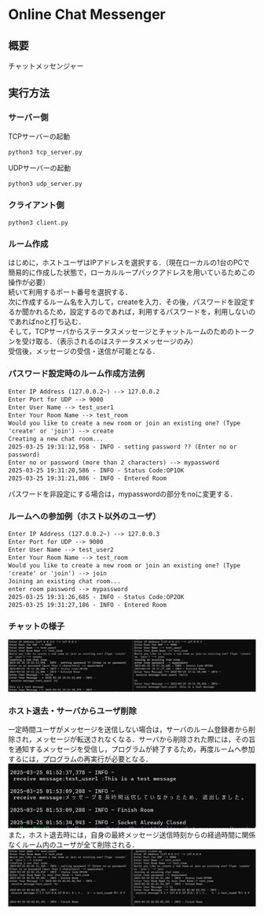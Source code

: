 # Online Chat Messenger

## 概要
チャットメッセンジャー

## 実行方法

### サーバー側

TCPサーバーの起動
```
python3 tcp_server.py
```
UDPサーバーの起動
```
python3 udp_server.py
```

### クライアント側
```
python3 client.py
```
### ルーム作成
はじめに，ホストユーザはIPアドレスを選択する．（現在ローカルの1台のPCで簡易的に作成した状態で，ローカルループバックアドレスを用いているためこの操作が必要）
<br>
続いて利用するポート番号を選択する．
<br>
次に作成するルーム名を入力して，createを入力．その後，パスワードを設定するか聞かれるため，設定するのであれば，利用するパスワードを，利用しないのであればnoと打ち込む．
<br>
そして，TCPサーバからステータスメッセージとチャットルームのためのトークンを受け取る．（表示されるのはステータスメッセージのみ）
<br>
受信後，メッセージの受信・送信が可能となる．
<br>

### パスワード設定時のルーム作成方法例
```
Enter IP Address (127.0.0.2~) --> 127.0.0.2
Enter Port for UDP --> 9000
Enter User Name --> test_user1
Enter Your Room Name --> test_room
Would you like to create a new room or join an existing one? (Type 'create' or 'join') --> create
Creating a new chat room...
2025-03-25 19:31:12,958 - INFO - setting password ?? (Enter no or password)
Enter no or password (more than 2 characters) --> mypassword
2025-03-25 19:31:20,586 - INFO - Status Code:OP1OK
2025-03-25 19:31:21,086 - INFO - Entered Room
```
パスワードを非設定にする場合は，mypasswordの部分をnoに変更する．


### ルームへの参加例（ホスト以外のユーザ）
```
Enter IP Address (127.0.0.2~) --> 127.0.0.3
Enter Port for UDP --> 9000
Enter User Name --> test_user2
Enter Your Room Name --> test_room
Would you like to create a new room or join an existing one? (Type 'create' or 'join') --> join
Joining an existing chat room...
enter room password --> mypassword
2025-03-25 19:31:26,685 - INFO - Status Code:OP2OK
2025-03-25 19:31:27,186 - INFO - Entered Room

```

### チャットの様子
![image](./img/chat_result.png)


### ホスト退去・サーバからユーザ削除
一定時間ユーザがメッセージを送信しない場合は，サーバのルーム登録者から削除され，メッセージが転送されなくなる．サーバから削除された際には，その旨を通知するメッセージを受信し，プログラムが終了するため，再度ルームへ参加するには，プログラムの再実行が必要となる．
![image](./img/left.png)
また，ホスト退去時には，自身の最終メッセージ送信時刻からの経過時間に関係なくルーム内のユーザが全て削除される．
![image](./img/host.png)


